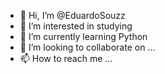 - 👋 Hi, I’m @EduardoSouzz
- 👀 I’m interested in studying
- 🌱 I’m currently learning Python 
- 💞️ I’m looking to collaborate on ...
- 📫 How to reach me ...

<!---
EduardoSouzz/EduardoSouzz is a ✨ special ✨ repository because its `README.md` (this file) appears on your GitHub profile.
You can click the Preview link to take a look at your changes.
--->
